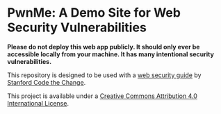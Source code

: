 # PwnMe: A Demo Site for Web Security Vulnerabilities

**Please do not deploy this web app publicly. It should only ever be
accessible locally from your machine. It has many intentional security
vulnerabilities.**

This repository is designed to be used with a [web security
guide](https://stanford-code-the-change-guides.readthedocs.io/en/latest/guide_web_security.html)
by [Stanford Code the Change](https://codethechange.stanford.edu).

This project is available under a [Creative Commons Attribution 4.0
International License](https://creativecommons.org/licenses/by/4.0/).
